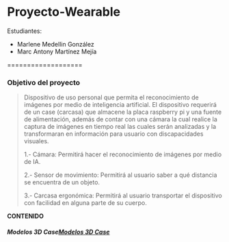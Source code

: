 # Proyecto-Wearable
Estudiantes:
- Marlene Medellin González
- Marc Antony Martínez Mejía

===================

### Objetivo del proyecto

> Dispositivo de uso personal que permita el reconocimiento de imágenes por medio de inteligencia artificial.
> El dispositivo requerirá de un case (carcasa) que almacene la placa raspberry pi y una fuente de alimentación, además de contar con una cámara la cual realice la captura de imágenes en tiempo real las cuales serán analizadas y la transformaran en información para usuario con discapacidades visuales.
> 
> 1.- Cámara: Permitirá hacer el reconocimiento de imágenes por medio de IA.
> 
> 2.- Sensor de movimiento: Permitirá al usuario saber a qué distancia se encuentra de un objeto.
> 
> 3.- Carcasa ergonómica: Permitirá al usuario transportar el dispositivo con facilidad en alguna parte de su cuerpo.

**CONTENIDO**
##### Modelos 3D Case[Modelos 3D Case](https://github.com/Darcrai221/Proyecto-Wearable/tree/Dise%C3%B1os3DCase "Modelos 3D Case")
